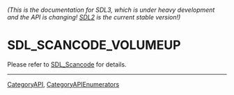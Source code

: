 ###### (This is the documentation for SDL3, which is under heavy development and the API is changing! [SDL2](https://wiki.libsdl.org/SDL2/) is the current stable version!)
# SDL_SCANCODE_VOLUMEUP

Please refer to [SDL_Scancode](SDL_Scancode) for details.

----
[CategoryAPI](CategoryAPI), [CategoryAPIEnumerators](CategoryAPIEnumerators)

